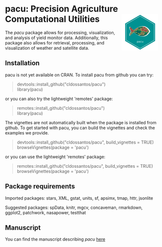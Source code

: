 # pacu: Precision Agriculture Computational Utilities <img src="man/figures/logo.png" align="right" height="120" alt="" />

The *pacu* package allows for processing, visualization, and analysis of yield monitor data. Additionally, this package also allows for retrieval, processing, and visualization of weather and satellite data.


## Installation

pacu is not yet available on CRAN. To install pacu from github you can try:

> devtools::install_github("cldossantos/pacu")\
> library(pacu)

or you can also try the lightweight 'remotes' package:

> remotes::install_github("cldossantos/pacu")\
> library(pacu)

The vignettes are not automatically built when the package is installed from github. To get started with pacu, you can build the vignettes and check the examples we provide.

> devtools::install_github("cldossantos/pacu", build_vignettes = TRUE)\
> browseVignettes(package = 'pacu')

or you can use the lightweight 'remotes' package:

> remotes::install_github("cldossantos/pacu", build_vignettes = TRUE)\
> browseVignettes(package = 'pacu')


## Package requirements

Imported packages: stars, XML, gstat, units, sf, apsimx, tmap, httr, jsonlite

Suggested packages: spData, knitr, mgcv, concaveman, rmarkdown, ggplot2, patchwork, nasapower, testthat

## Manuscript

You can find the manuscript describing *pacu* [here](https://doi.org/10.1016/j.softx.2024.101971)
